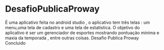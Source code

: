 # DesafioPublicaProway
É uma aplicativo  feita no android studio ,  o   aplicativo tem três telas : um menu,uma tela de cadastro e uma tela de estatistica. 
O objetivo do aplicativo é ser um gerenciador de esportes mostrando pontuação minima e maxia da temporada , entre outras coisas.
Desafio Publica Proway Concluido

